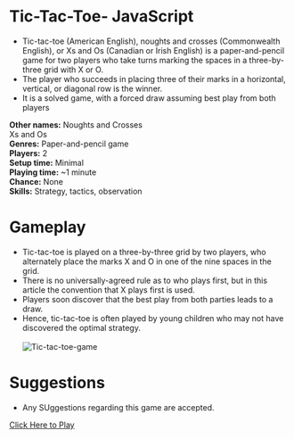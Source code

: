 # Tic-Tac-Toe- JavaScript
- Tic-tac-toe (American English), noughts and crosses (Commonwealth English), or Xs and Os (Canadian or Irish English) is a paper-and-pencil game for two players who take turns marking the spaces in a three-by-three grid with X or O. 
- The player who succeeds in placing three of their marks in a horizontal, vertical, or diagonal row is the winner. 
- It is a solved game, with a forced draw assuming best play from both players<br/>

**Other names:** Noughts and Crosses<br/>
Xs and Os<br/>
**Genres:**	Paper-and-pencil game<br/>
**Players:**	2<br/>
**Setup time:**	Minimal<br/>
**Playing time:**	~1 minute<br/>
**Chance:**	None<br/>
**Skills:**	Strategy, tactics, observation<br/>

# Gameplay
- Tic-tac-toe is played on a three-by-three grid by two players, who alternately place the marks X and O in one of the nine spaces in the grid.
- There is no universally-agreed rule as to who plays first, but in this article the convention that X plays first is used.
- Players soon discover that the best play from both parties leads to a draw.<br/> 
- Hence, tic-tac-toe is often played by young children who may not have discovered the optimal strategy.<br/><br/>
![Tic-tac-toe-game](https://user-images.githubusercontent.com/99226172/226157193-4343b5f4-4fdd-425f-a32d-7b6d44b97453.png)

# Suggestions
- Any SUggestions regarding this game are accepted.<br/>

[Click Here to Play](https://titactoe.netlify.app/)
